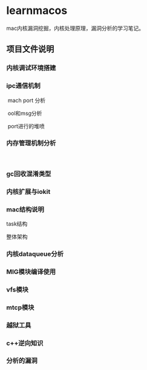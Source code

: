 # learnmacos

mac内核漏洞挖掘，内核处理原理，漏洞分析的学习笔记。

## 项目文件说明

### 内核调试环境搭建



### ipc通信机制

​	mach port 分析

​	ool和msg分析

​	port进行的堆喷



### 内存管理机制分析

​	

### gc回收混淆类型

### 内核扩展与iokit





### mac结构说明

task结构

整体架构



### 内核dataqueue分析


### MIG模块编译使用

### vfs模块

### mtcp模块
### 越狱工具

### c++逆向知识



### 分析的漏洞


